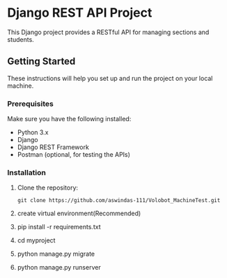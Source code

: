 # Django REST API Project

This Django project provides a RESTful API for managing sections and students.

## Getting Started

These instructions will help you set up and run the project on your local machine.

### Prerequisites

Make sure you have the following installed:

- Python 3.x
- Django
- Django REST Framework
- Postman (optional, for testing the APIs)

### Installation

1. Clone the repository:

   ```open vs code, open terminal
   git clone https://github.com/aswindas-111/Volobot_MachineTest.git
2. create virtual environment(Recommended)
3. pip install -r requirements.txt
4. cd myproject
5. python manage.py migrate
6. python manage.py runserver
